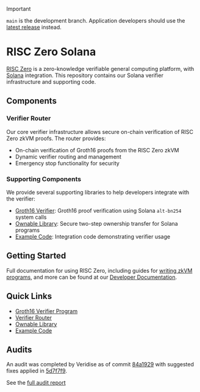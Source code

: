 > [!IMPORTANT]
> `main` is the development branch. Application developers should use the [latest release](https://github.com/risc0/risc0-solana/releases) instead.

# RISC Zero Solana

[RISC Zero] is a zero-knowledge verifiable general computing platform, with [Solana] integration.
This repository contains our Solana verifier infrastructure and supporting code.

## Components

### Verifier Router

Our core verifier infrastructure allows secure on-chain verification of RISC Zero zkVM proofs. The router provides:

- On-chain verification of Groth16 proofs from the RISC Zero zkVM
- Dynamic verifier routing and management
- Emergency stop functionality for security

### Supporting Components

We provide several supporting libraries to help developers integrate with the verifier:

- [Groth16 Verifier][verifier]: Groth16 proof verification using Solana `alt-bn254` system calls
- [Ownable Library][ownable]: Secure two-step ownership transfer for Solana programs
- [Example Code][examples]: Integration code demonstrating verifier usage

## Getting Started

Full documentation for using RISC Zero, including guides for [writing zkVM programs][risc0-quickstart], and more can be found at our [Developer Documentation].

## Quick Links

- [Groth16 Verifier Program][verifier]
- [Verifier Router][router]
- [Ownable Library][ownable]
- [Example Code][examples]

## Audits

An audit was completed by Veridise as of commit [84a1929](https://github.com/boundless-xyz/risc0-solana/tree/84a1929bec853cd90848d2fd0b0eda001fee522d) with suggested fixes applied in [5d7f7f9](https://github.com/boundless-xyz/risc0-solana/tree/5d7f7f9cab12cbcf21d84fffc15c1bd1c89df3de).

See the [full audit report](https://github.com/risc0/rz-security/blob/main/audits/contracts/veridise_solanaverifier_20240904.pdf)

[RISC Zero]: https://github.com/risc0/risc0
[Solana]: https://solana.com
[examples]: ./examples
[router]: ./solana-verifier
[ownable]: ./solana-ownable
[verifier]: ./solana-verifier/programs/groth_16_verifier
[risc0-quickstart]: https://dev.risczero.com/api/zkvm/quickstart
[bonsai-quickstart]: https://dev.risczero.com/bonsai
[Developer Documentation]: https://dev.risczero.com

